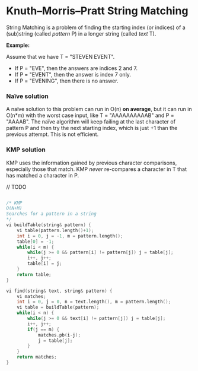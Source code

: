 # Knuth–Morris–Pratt String Matching

String Matching is a problem of finding the starting index (or indices) of a (sub)string (called _pattern_ P) in a longer string (called _text_ T).

**Example:**

Assume that we have T = "STEVEN EVENT".
- If P = "EVE", then the answers are indices 2 and 7.
- If P = "EVENT", then the answer is index 7 only.
- If P = "EVENING", then there is no answer.

### Naïve solution

A naïve solution to this problem can run in O(n) **on average**, but it can run in O(n*m) with the worst case input, like T = "AAAAAAAAAAB" and P = "AAAAB". The naïve algorithm will keep failing at the last character of pattern P and then try the next starting index, which is just +1 than the previous attempt. This is not efficient.

### KMP solution

KMP uses the information gained by previous character comparisons, especially those that match. KMP _never_ re-compares a character in T that has matched a character in P.

// TODO

```cpp

/* KMP
O(N+M)
Searches for a pattern in a string
*/
vi buildTable(string& pattern) {
	vi table(pattern.length()+1);
	int i = 0, j = -1, m = pattern.length();
	table[0] = -1;
	while(i < m) {
		while(j >= 0 && pattern[i] != pattern[j]) j = table[j];
		i++, j++;
		table[i] = j;
	}
	return table;
}

vi find(string& text, string& pattern) {
	vi matches;
	int i = 0, j = 0, n = text.length(), m = pattern.length();
	vi table = buildTable(pattern);
	while(i < n) {
		while(j >= 0 && text[i] != pattern[j]) j = table[j];
		i++, j++;
		if(j == m) {
			matches.pb(i-j);
			j = table[j];
		}
	}
	return matches;
}

```
